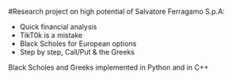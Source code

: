 #Research project on high potential of Salvatore Ferragamo S.p.A:

* Quick financial analysis
* TikT0k is a mistake
* Black Scholes for European options 
* Step by step, Call/Put & the Greeks

Black Scholes and Greeks implemented in Python and in C++
